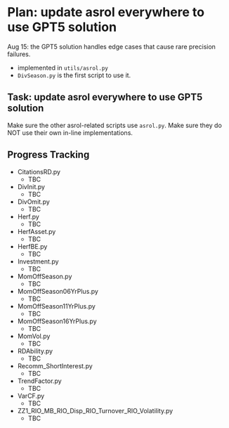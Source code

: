 # Plan: update asrol everywhere to use GPT5 solution

Aug 15: the GPT5 solution handles edge cases that cause rare precision failures.
- implemented in `utils/asrol.py`
- `DivSeason.py` is the first script to use it.

## Task: update asrol everywhere to use GPT5 solution

Make sure the other asrol-related scripts use `asrol.py`. Make sure they do NOT use their own in-line implementations.

## Progress Tracking
- CitationsRD.py
  - TBC
- DivInit.py
  - TBC
- DivOmit.py
  - TBC
- Herf.py
  - TBC
- HerfAsset.py
  - TBC
- HerfBE.py
  - TBC
- Investment.py
  - TBC
- MomOffSeason.py
  - TBC
- MomOffSeason06YrPlus.py
  - TBC
- MomOffSeason11YrPlus.py
  - TBC
- MomOffSeason16YrPlus.py
  - TBC
- MomVol.py
  - TBC
- RDAbility.py
  - TBC
- Recomm_ShortInterest.py
  - TBC
- TrendFactor.py
  - TBC
- VarCF.py
  - TBC
- ZZ1_RIO_MB_RIO_Disp_RIO_Turnover_RIO_Volatility.py
  - TBC
